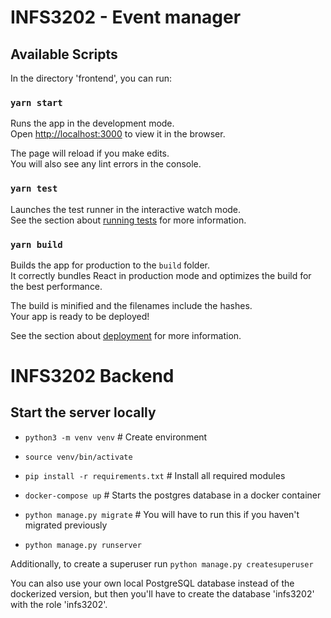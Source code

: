 # INFS3202 - Event manager

## Available Scripts

In the directory 'frontend', you can run:

### `yarn start`

Runs the app in the development mode.<br>
Open [http://localhost:3000](http://localhost:3000) to view it in the browser.

The page will reload if you make edits.<br>
You will also see any lint errors in the console.

### `yarn test`

Launches the test runner in the interactive watch mode.<br>
See the section about [running tests](https://facebook.github.io/create-react-app/docs/running-tests) for more information.

### `yarn build`

Builds the app for production to the `build` folder.<br>
It correctly bundles React in production mode and optimizes the build for the best performance.

The build is minified and the filenames include the hashes.<br>
Your app is ready to be deployed!

See the section about [deployment](https://facebook.github.io/create-react-app/docs/deployment) for more information.


# INFS3202 Backend

## Start the server locally
* `python3 -m venv venv` # Create environment

* `source venv/bin/activate`

* `pip install -r requirements.txt` # Install all required modules

* `docker-compose up` # Starts the postgres database in a docker container

* `python manage.py migrate` # You will have to run this if you haven't migrated previously

* `python manage.py runserver`

Additionally, to create a superuser run
`python manage.py createsuperuser`

You can also use your own local PostgreSQL database instead of the dockerized version, but then you'll have to create the database 'infs3202' with the role 'infs3202'.

